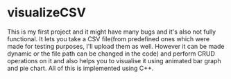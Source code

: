 # visualizeCSV
This is my first project and it might have many bugs and it's also not fully functional. It lets you take a CSV file(from predefined ones which were made for testing purposes, I'll upload them as well. However it can be made dynamic or the file path can be changed in the code) and perform CRUD operations on it and also helps you to visualise it using animated bar graph and pie chart. All of this is implemented using C++. 

